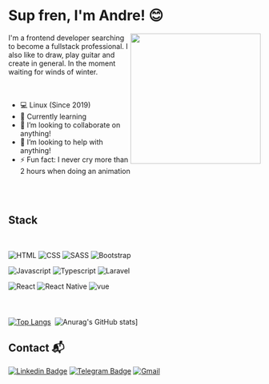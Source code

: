 # Sup fren, I'm Andre! 😊

<img align="right" width="260" height="260" src="https://i.imgur.com/QUTw7vq.gif">
I'm a frontend developer searching to become a fullstack professional. I also like to draw, play guitar and create in general. In the moment waiting for winds of winter. 


<br />
<br />
<br />


- 💻 Linux (Since 2019)
- 🌱 Currently learning 
- 👯 I’m looking to collaborate on anything!
- 💪 I’m looking to help with anything! 
- ⚡ Fun fact: I never cry more than 2 hours when doing an animation


<br />
<br />


## Stack

<br />

![HTML](https://img.shields.io/badge/HTML5-E34F26?style=for-the-badge&logo=html5&logoColor=white) 
![CSS](https://img.shields.io/badge/CSS3-1572B6?style=for-the-badge&logo=css3&logoColor=white)
![SASS](https://img.shields.io/badge/Sass-CC6699?style=for-the-badge&logo=sass&logoColor=white)
![Bootstrap](https://img.shields.io/badge/Bootstrap-563D7C?style=for-the-badge&logo=bootstrap&logoColor=white)

![Javascript](https://img.shields.io/badge/JavaScript-F7DF1E?style=for-the-badge&logo=javascript&logoColor=black)
![Typescript](https://img.shields.io/badge/TypeScript-007ACC?style=for-the-badge&logo=typescript&logoColor=white)
![Laravel](https://img.shields.io/badge/Laravel-FF2D20?style=for-the-badge&logo=laravel&logoColor=white)

![React](https://img.shields.io/badge/React-20232A?style=for-the-badge&logo=react&logoColor=61DAFB)
![React Native](https://img.shields.io/badge/React_Native-20232A?style=for-the-badge&logo=react&logoColor=61DAFB)
![vue](https://img.shields.io/badge/Vue.js-35495E?style=for-the-badge&logo=vue.js&logoColor=4FC08D)


<br/>

###


[![Top Langs](https://github-readme-stats.vercel.app/api/top-langs/?username=ElandVarse&theme=radical)](https://github.com/anuraghazra/github-readme-stats)&nbsp; ![Anurag's GitHub stats](https://github-readme-stats.vercel.app/api?username=ElandVarse&theme=radical)]


## Contact 📬

[![Linkedin Badge](https://img.shields.io/badge/LinkedIn-0077B5?style=for-the-badge&logo=linkedin&logoColor=white)](https://www.linkedin.com/in/elandvarse/) 
[![Telegram Badge](https://img.shields.io/badge/Telegram-2CA5E0?style=for-the-badge&logo=telegram&logoColor=white)](https://t.me/ElandVarse)
[![Gmail](https://img.shields.io/badge/Gmail-D14836?style=for-the-badge&logo=gmail&logoColor=white)](mailto:andre.jobs23@gmail.com")

